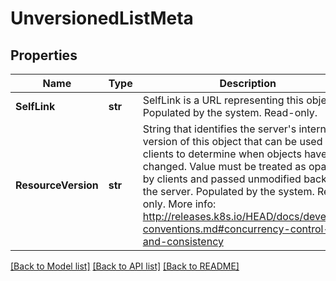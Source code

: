 # UnversionedListMeta

## Properties
Name | Type | Description | Notes
------------ | ------------- | ------------- | -------------
**SelfLink** | **str** | SelfLink is a URL representing this object. Populated by the system. Read-only. | [optional] 
**ResourceVersion** | **str** | String that identifies the server&#39;s internal version of this object that can be used by clients to determine when objects have changed. Value must be treated as opaque by clients and passed unmodified back to the server. Populated by the system. Read-only. More info: http://releases.k8s.io/HEAD/docs/devel/api-conventions.md#concurrency-control-and-consistency | [optional] 

[[Back to Model list]](../README.md#documentation-for-models) [[Back to API list]](../README.md#documentation-for-api-endpoints) [[Back to README]](../README.md)


